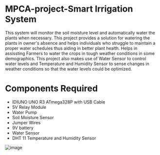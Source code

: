 # MPCA-project-Smart Irrigation System
This system will monitor the soil moisture level and automatically water the plants when necessary.
This project provides a solution for watering the plants in owner's absence and helps individuals who struggle to maintain a proper water schedules thus aiding in better plant health.
Helps in assissting Farmers to water the crops in tough weather conditions in some demographics.
This project also makes use of Water Sensor to control water levels and Temperature and Humidity Sensor to sense changes in weather conditions so that the water levels could be optimized.
# Components Required 
* IDIUNO UNO R3 ATmega328P with USB Cable
* 5V Relay Module
* Water Pump
* Soil Moisture Sensor
* Jumper Wires
* 9V battery
* Water Sensor
* DHT 11 Temperature and Humidity Sensor

  
![image](https://github.com/shreya-tss/MPCA-project-Plant-Watering-System/assets/114325137/93f6a8b4-d734-4b4c-a682-f475141be73e)


